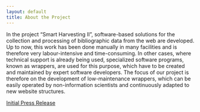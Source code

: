 ```yaml
---
layout: default
title: About the Project
---
```

In the project “Smart Harvesting II”, software-based solutions for the collection and processing of bibliographic data from the web are developed.
Up to now, this work has been done manually in many facilities and is therefore very labour-intensive and time-consuming.
In other cases, where technical support is already being used, specialized software programs, known as wrappers, are used for this purpose, which have to be created and maintained by expert software developers.
The focus of our project is therefore on the development of low-maintenance wrappers, which can be easily operated by non-information scientists and continuously adapted to new website structures.

[Initial Press Release](https://www.th-koeln.de/hochschule/smarte-informationsextraktion-fuer-literaturdatenbanken_41116.php)

